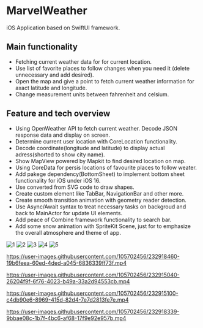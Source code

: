 # MarvelWeather

iOS Application based on SwiftUI framework. 

## Main functionality

* Fetching current weather data for for current location.
* Use list of favorite places to follow changes when you need it (delete unnecessary and add desired).
* Open the map and give a point to fetch current weather information for axact latitude and longitude.
* Change measurement units between fahrenheit and celsium.

## Feature and tech overview

* Using OpenWeather API to fetch current weather. Decode JSON response data and display on screen.
* Determine current user location with CoreLocation functionality.
* Decode coordinate(longitude and latitude) to display actual adress(shorted to show city name).
* Show MapView powered by Mapkit to find desired location on map.
* Using CoreData for persis locations of favourite places to follow weater.
* Add pakege dependency(BottomSheet) to implement bottom sheet functionality for iOS under iOS 16.
* Use converted from SVG code to draw shapes.
* Create custom element like TabBar, NavigationBar and other more.
* Create smooth transition animation with geometry reader detection.
* Use Async/Await syntax to treat necessary tasks on backgroud and back to MainActor for update UI elements.
* Add peace of Combine framework functionality to search bar.
* Add some snow animation with SpriteKit Scene, just for to emphasize the overall atmosphere and theme of app.
 
![1](https://user-images.githubusercontent.com/105702456/233380389-a0fbb6aa-14f6-40e5-8564-a377424343b5.gif)
![2](https://user-images.githubusercontent.com/105702456/233380409-5ef3c141-9cda-4390-be74-3d3b6f8f278d.gif)
![3](https://user-images.githubusercontent.com/105702456/233380428-a494da7b-9a6b-4db5-b136-48ad15f4385e.gif)
![4](https://user-images.githubusercontent.com/105702456/233380450-3548e7eb-6566-4b1e-b6f4-8f7366c4ab8a.gif)
![5](https://user-images.githubusercontent.com/105702456/233380466-5679693a-11df-40a5-9f55-9c651bea5098.gif)

https://user-images.githubusercontent.com/105702456/232918460-19b6feea-60ed-4ded-a045-6836339ff73f.mp4

https://user-images.githubusercontent.com/105702456/232915040-26204f9f-6f76-4023-b49a-33a2d94553cb.mp4

https://user-images.githubusercontent.com/105702456/232915100-c4db90e6-8969-415d-82d4-7e7d2813fe7e.mp4

https://user-images.githubusercontent.com/105702456/232918339-9bbae08c-1b7f-4bc6-af68-17f9e92e957b.mp4
